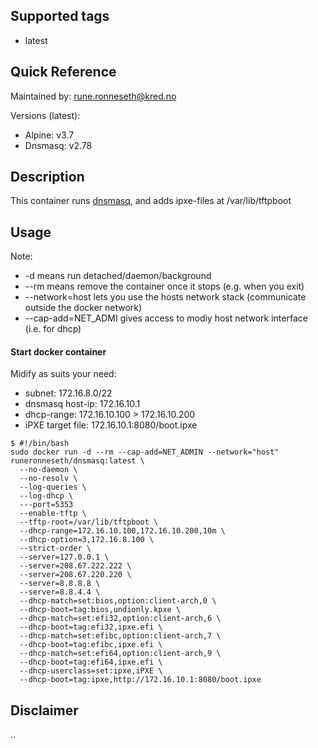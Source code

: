 ## Supported tags ##

* latest

## Quick Reference ##

Maintained by: <rune.ronneseth@kred.no>

Versions (latest):
- Alpine: v3.7
- Dnsmasq: v2.78

## Description ##

This container runs [dnsmasq](http://www.thekelleys.org.uk/dnsmasq/doc.html), and adds ipxe-files at /var/lib/tftpboot

## Usage ##

Note:
* -d means run detached/daemon/background
* --rm means remove the container once it stops (e.g. when you exit)
* --network=host lets you use the hosts network stack (communicate outside the docker network)
* --cap-add=NET_ADMI gives access to modiy host network interface (i.e. for dhcp)

#### Start docker container ####

Midify as suits your need:
- subnet: 172.16.8.0/22
- dnsmasq host-ip: 172.16.10.1
- dhcp-range: 172.16.10.100 > 172.16.10.200
- iPXE target file: 172.16.10.1:8080/boot.ipxe

```
$ #!/bin/bash
sudo docker run -d --rm --cap-add=NET_ADMIN --network="host" runeronneseth/dnsmasq:latest \
  --no-daemon \
  --no-resolv \
  --log-queries \
  --log-dhcp \
  ---port=5353
  --enable-tftp \
  --tftp-root=/var/lib/tftpboot \
  --dhcp-range=172.16.10.100,172.16.10.200,10m \
  --dhcp-option=3,172.16.8.100 \
  --strict-order \
  --server=127.0.0.1 \
  --server=208.67.222.222 \
  --server=208.67.220.220 \
  --server=8.8.8.8 \
  --server=8.8.4.4 \
  --dhcp-match=set:bios,option:client-arch,0 \
  --dhcp-boot=tag:bios,undionly.kpxe \
  --dhcp-match=set:efi32,option:client-arch,6 \
  --dhcp-boot=tag:efi32,ipxe.efi \
  --dhcp-match=set:efibc,option:client-arch,7 \
  --dhcp-boot=tag:efibc,ipxe.efi \
  --dhcp-match=set:efi64,option:client-arch,9 \
  --dhcp-boot=tag:efi64,ipxe.efi \
  --dhcp-userclass=set:ipxe,iPXE \
  --dhcp-boot=tag:ipxe,http://172.16.10.1:8080/boot.ipxe
```

## Disclaimer ##

..
